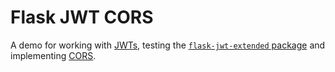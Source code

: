 # Flask JWT CORS

A demo for working with [JWTs](https://dev.harshkapadia.me/resources#jwt), testing the [`flask-jwt-extended` package](https://pypi.org/project/Flask-JWT-Extended) and implementing [CORS](https://dev.harshkapadia.me/resources#cors).
